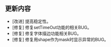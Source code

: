 ## 更新内容

* [改进] 提高稳定性。
* [修复] 修复setTimeOut功能的相关BUG。
* [修复] 修复字体描边功能相关BUG。
* [修复] 修复用shape作为mask时显示异常的BUG。